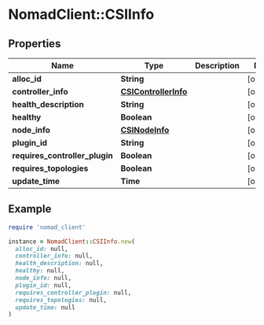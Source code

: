 # NomadClient::CSIInfo

## Properties

| Name | Type | Description | Notes |
| ---- | ---- | ----------- | ----- |
| **alloc_id** | **String** |  | [optional] |
| **controller_info** | [**CSIControllerInfo**](CSIControllerInfo.md) |  | [optional] |
| **health_description** | **String** |  | [optional] |
| **healthy** | **Boolean** |  | [optional] |
| **node_info** | [**CSINodeInfo**](CSINodeInfo.md) |  | [optional] |
| **plugin_id** | **String** |  | [optional] |
| **requires_controller_plugin** | **Boolean** |  | [optional] |
| **requires_topologies** | **Boolean** |  | [optional] |
| **update_time** | **Time** |  | [optional] |

## Example

```ruby
require 'nomad_client'

instance = NomadClient::CSIInfo.new(
  alloc_id: null,
  controller_info: null,
  health_description: null,
  healthy: null,
  node_info: null,
  plugin_id: null,
  requires_controller_plugin: null,
  requires_topologies: null,
  update_time: null
)
```

